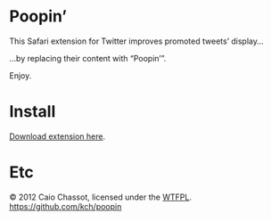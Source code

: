 # Poopin’

This Safari extension for Twitter improves promoted tweets’ display…

…by replacing their content with “Poopin’”.

Enjoy.

# Install

[Download extension here](http://cl.ly/3I1P2h06003c).

# Etc

© 2012 Caio Chassot, licensed under the [WTFPL](http://sam.zoy.org/wtfpl/).
https://github.com/kch/poopin
